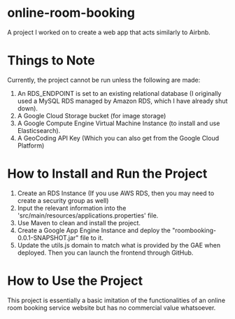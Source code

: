 # online-room-booking
A project I worked on to create a web app that acts similarly to Airbnb.

# Things to Note
Currently, the project cannot be run unless the following are made:
  1) An RDS_ENDPOINT is set to an existing relational database (I originally used a MySQL RDS managed by Amazon RDS, which I have already shut down).
  2) A Google Cloud Storage bucket (for image storage)
  3) A Google Compute Engine Virtual Machine Instance (to install and use Elasticsearch).
  4) A GeoCoding API Key (Which you can also get from the Google Cloud Platform)

# How to Install and Run the Project
1. Create an RDS Instance (If you use AWS RDS, then you may need to create a security group as well)
2. Input the relevant information into the 'src/main/resources/applications.properties' file.
3. Use Maven to clean and install the project.
4. Create a Google App Engine Instance and deploy the "roombooking-0.0.1-SNAPSHOT.jar" file to it.
5. Update the utils.js domain to match what is provided by the GAE when deployed. Then you can launch the frontend through GitHub.

# How to Use the Project
This project is essentially a basic imitation of the functionalities of an online room booking service website but has no commercial value whatsoever.
